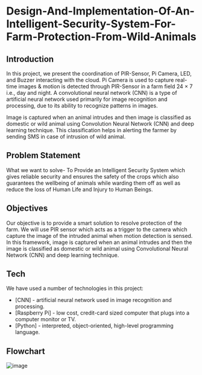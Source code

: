 # Design-And-Implementation-Of-An-Intelligent-Security-System-For-Farm-Protection-From-Wild-Animals

## Introduction

In this project, we present the coordination of PIR-Sensor, Pi Camera, LED, and Buzzer interacting with the cloud.
Pi Camera is used to capture real-time images & motion is detected through PIR-Sensor in a farm field 24 × 7 i.e., day and night. A convolutional neural network (CNN) is a type of artificial neural network used primarily for image recognition and processing, due to its ability to recognize patterns in images. 

Image is captured when an animal intrudes and then image is classified as domestic or wild animal using Convolution Neural Network (CNN) and deep learning technique. This classification helps in alerting the farmer by sending SMS in case of intrusion of wild animal.

## Problem Statement

What we want to solve-
To Provide an Intelligent Security System which  gives reliable security and ensures the safety of the crops which also guarantees the wellbeing of animals while warding them off as well as reduce the loss of Human Life and Injury to Human Beings.

## Objectives

Our objective is to provide a smart solution to resolve protection of the farm.
We will use PIR sensor which acts as a trigger to the camera which capture the image of the intruded animal when motion detection is sensed.
In this framework, image is captured when an animal intrudes and then the image is classified as domestic or wild animal using Convolutional Neural Network (CNN) and deep learning technique. 

## Tech

We have used a number of technologies in this project:

- [CNN] - artificial neural network used in image recognition and processing.
- [Raspberry Pi] - low cost, credit-card sized computer that plugs into a computer monitor or TV.
- [Python] - interpreted, object-oriented, high-level programming language.

## Flowchart

![image](https://user-images.githubusercontent.com/92449243/179055934-98f363bf-4b70-43d1-a386-feb51c837573.png)




